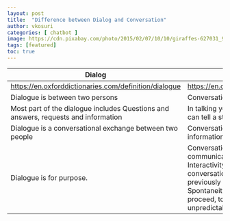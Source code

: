 ```yaml
---
layout: post
title:  "Difference between Dialog and Conversation"
author: vkosuri
categories: [ chatbot ]
image: https://cdn.pixabay.com/photo/2015/02/07/10/10/giraffes-627031_960_720.jpg
tags: [featured]
toc: true
---
```


<table>
    <thead>
        <tr class="header">
            <th>Dialog</th>
            <th>Conversation</th>
        </tr>
    </thead>
    <tbody>
        <tr>
            <td><a href="https://en.oxforddictionaries.com/definition/dialogue">https://en.oxforddictionaries.com/definition/dialogue</a></td>
            <td><a href="https://en.oxforddictionaries.com/definition/conversation">https://en.oxforddictionaries.com/definition/conversation</a></td>
        </tr>
        <tr>
            <td>Dialogue is between two persons</td>
            <td>Conversation is talking between two or more persons</td>
        </tr>
        <tr>
            <td>Most part of the dialogue includes Questions and answers, requests and information</td>
            <td>In talking you can say everything, even you can joke, you can tell a story, you can laugh</td>
        </tr>
        <tr>
            <td>Dialogue is a conversational exchange between two people</td>
            <td>Conversation is informal interchange of thoughts, information, etc., by spoken words;</td>
        </tr>
        <tr>
            <td>Dialogue is for purpose.</td>
            <td>Conversation is interactive, more-or-less spontaneous, communication between two or more conversant.<br>Interactivity occurs because contributions to a conversation are response reactions to what has previously been said.<br>Spontaneity occurs because a conversation must proceed, to some extent, and in some way, unpredictably.</td>
        </tr>
    </tbody>
</table>